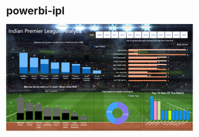 # powerbi-ipl
![ipl dashboard](https://github.com/Pranjal-622003/powerbi-ipl/blob/main/ipl.png?raw=true)

